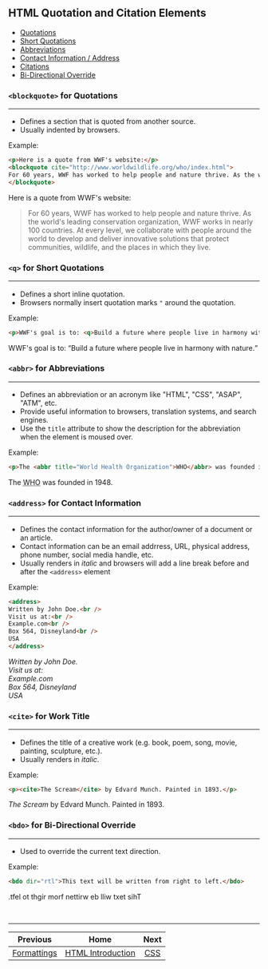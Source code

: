 ## HTML Quotation and Citation Elements
- [Quotations](#blockquote-for-quotations)
- [Short Quotations](#q-for-short-quotations)
- [Abbreviations](#abbr-for-abbreviations)
- [Contact Information / Address](#address-for-contact-information)
- [Citations](#cite-for-work-title)
- [Bi-Directional Override](#bdo-for-bi-directional-override)

### `<blockquote>` for Quotations<hr />
- Defines a section that is quoted from another source.
- Usually indented by browsers.

Example:
```html
<p>Here is a quote from WWF's website:</p>
<blockquote cite="http://www.worldwildlife.org/who/index.html">
For 60 years, WWF has worked to help people and nature thrive. As the world's leading conservation organization, WWF works in nearly 100 countries. At every level, we collaborate with people around the world to develop and deliver innovative solutions that protect communities, wildlife, and the places in which they live.
</blockquote>
```
<p>Here is a quote from WWF's website:</p>
<blockquote cite="http://www.worldwildlife.org/who/index.html">
For 60 years, WWF has worked to help people and nature thrive. As the world's leading conservation organization, WWF works in nearly 100 countries. At every level, we collaborate with people around the world to develop and deliver innovative solutions that protect communities, wildlife, and the places in which they live.
</blockquote>

### `<q>` for Short Quotations<hr />
- Defines a short inline quotation.
- Browsers normally insert quotation marks `"` around the quotation.

Example:
```html
<p>WWF's goal is to: <q>Build a future where people live in harmony with nature.</q></p>
```
<p>WWF's goal is to: <q>Build a future where people live in harmony with nature.</q></p>

### `<abbr>` for Abbreviations<hr />
- Defines an abbreviation or an acronym like "HTML", "CSS", "ASAP", "ATM", etc.
- Provide useful information to browsers, translation systems, and search engines.
- Use the `title` attribute to show the description for the abbreviation when the element is moused over.

Example:
```html
<p>The <abbr title="World Health Organization">WHO</abbr> was founded in 1948.</p>
```
<p>The <abbr title="World Health Organization">WHO</abbr> was founded in 1948.</p>

### `<address>` for Contact Information<hr />
- Defines the contact information for the author/owner of a document or an article.
- Contact information can be an email addrress, URL, physical address, phone number, social media handle, etc.
- Usually renders in *italic* and browsers will add a line break before and after the `<address>` element

Example:
```html
<address>
Written by John Doe.<br />
Visit us at:<br />
Example.com<br />
Box 564, Disneyland<br />
USA
</address>
```
<address>
Written by John Doe.<br>
Visit us at:<br>
Example.com<br>
Box 564, Disneyland<br>
USA
</address>

### `<cite>` for Work Title<hr />
- Defines the title of a creative work (e.g. book, poem, song, movie, painting, sculpture, etc.).
- Usually renders in *italic*.

Example:
```html
<p><cite>The Scream</cite> by Edvard Munch. Painted in 1893.</p>
```
<p><cite>The Scream</cite> by Edvard Munch. Painted in 1893.</p>

### `<bdo>` for Bi-Directional Override<hr />
- Used to override the current text direction.

Example:
```html
<bdo dir="rtl">This text will be written from right to left.</bdo>
```
<bdo dir="rtl">This text will be written from right to left.</bdo>

<br />
<hr />

| Previous | Home | Next |
| :---: | :---: | :---: |
| [Formattings](./04-formattings.md) | [HTML Introduction](./01-introduction.md) | [CSS](06-css.md) |